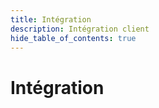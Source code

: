 ```yaml
---
title: Intégration
description: Intégration client
hide_table_of_contents: true
---
```


# Intégration


